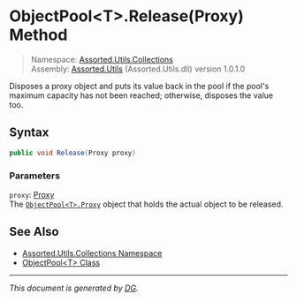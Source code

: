 ﻿# ObjectPool\<T>.Release(Proxy) Method

> Namespace: [Assorted.Utils.Collections](index.md#assortedutilscollections-namespace)\
> Assembly: [Assorted.Utils](index.md) (Assorted.Utils.dll) version 1.0.1.0

Disposes a proxy object and puts its value back in the pool if the pool's maximum capacity has not been reached; otherwise, disposes the value too.

## Syntax

```csharp
public void Release(Proxy proxy)
```

### Parameters

`proxy`: [Proxy](Assorted.Utils.Collections.ObjectPool-1.Proxy.md)\
The [`ObjectPool<T>.Proxy`](Assorted.Utils.Collections.ObjectPool-1.Proxy.md) object that holds the actual object to be released.

## See Also

- [Assorted.Utils.Collections Namespace](index.md#assortedutilscollections-namespace)
- [ObjectPool\<T> Class](Assorted.Utils.Collections.ObjectPool-1.md)

---

_This document is generated by [DG](https://github.com/Khojasteh/dg)._

